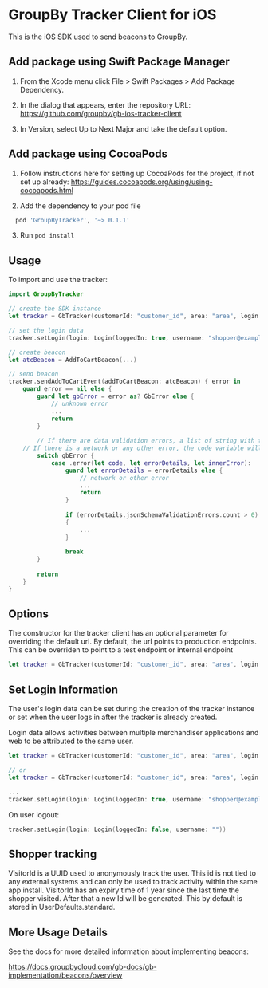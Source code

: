 # GroupBy Tracker Client for iOS

This is the iOS SDK used to send beacons to GroupBy.

## Add package using Swift Package Manager

1. From the Xcode menu click File > Swift Packages > Add Package Dependency.

2. In the dialog that appears, enter the repository URL: https://github.com/groupby/gb-ios-tracker-client

3. In Version, select Up to Next Major and take the default option.

## Add package using CocoaPods

1. Follow instructions here for setting up CocoaPods for the project, if not set up already: https://guides.cocoapods.org/using/using-cocoapods.html

2. Add the dependency to your pod file

```ruby
  pod 'GroupByTracker', '~> 0.1.1'
```

3. Run `pod install`

## Usage

To import and use the tracker:

```swift
import GroupByTracker

// create the SDK instance
let tracker = GbTracker(customerId: "customer_id", area: "area", login: Login(loggedIn: false, username: ""))

// set the login data
tracker.setLogin(login: Login(loggedIn: true, username: "shopper@example.com"))

// create beacon
let atcBeacon = AddToCartBeacon(...)

// send beacon
tracker.sendAddToCartEvent(addToCartBeacon: atcBeacon) { error in
    guard error == nil else {
        guard let gbError = error as? GbError else {
            // unknown error
            ...
            return
        }
        
        // If there are data validation errors, a list of string with the error details will be returned.
	// If there is a network or any other error, the code variable will contain the HTTP status code returned.
        switch gbError {
            case .error(let code, let errorDetails, let innerError):
                guard let errorDetails = errorDetails else {
                    // network or other error
                    ...
                    return
                }
                
                if (errorDetails.jsonSchemaValidationErrors.count > 0)
                {
                    ...
                }
                
                break
    	}
        
        return
    }
}
```

## Options

The constructor for the tracker client has an optional parameter for overriding the default url.
By default, the url points to production endpoints. This can be overriden to point to a test endpoint or internal endpoint 

```swift
let tracker = GbTracker(customerId: "customer_id", area: "area", login: Login(loggedIn: true, username: "shopper@example.com"), urlPrefixOverride: <some_url>) // Optional, overrides the URL the beacon is sent to. Useful for testing.
```

## Set Login Information

The user's login data can be set during the creation of the tracker instance or set when the user logs in after the tracker is already created.

Login data allows activities between multiple merchandiser applications and web to be attributed to the same user.

```swift
let tracker = GbTracker(customerId: "customer_id", area: "area", login: Login(loggedIn: true, username: "shopper@example.com"))

// or
let tracker = GbTracker(customerId: "customer_id", area: "area", login: Login(loggedIn: false, username: ""))

...
tracker.setLogin(login: Login(loggedIn: true, username: "shopper@example.com"))
```
On user logout: 
```swift
tracker.setLogin(login: Login(loggedIn: false, username: ""))

```


## Shopper tracking

VisitorId is a UUID used to anonymously track the user. This id is not tied to any external systems and can only be used to track activity within the same app install. VisitorId has an expiry time of 1 year since the last time the shopper visited. After that a new Id will be generated.
This by default is stored in UserDefaults.standard.

## More Usage Details

See the docs for more detailed information about implementing beacons:

https://docs.groupbycloud.com/gb-docs/gb-implementation/beacons/overview
